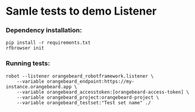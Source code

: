 # Samle tests to demo Listener
### Dependency installation:

```
pip install -r requirements.txt
rfbrowser init   
```

### Running tests:
```
robot --listener orangebeard_robotframework.listener \
    --variable orangebeard_endpoint:https://my-instance.orangebeard.app \
    --variable orangebeard_accesstoken:[orangebeard-access-token] \
    --variable orangebeard_project:orangebeard-project \
    --variable orangebeard_testset:"Test set name" ./
```
